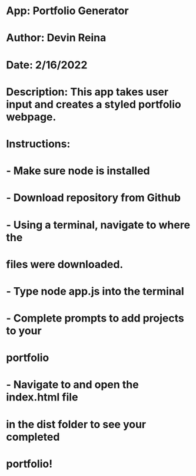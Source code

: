 # App: Portfolio Generator
# Author: Devin Reina
# Date: 2/16/2022
# Description: This app takes user input and creates a styled portfolio webpage.
# Instructions:
#   - Make sure node is installed
#   - Download repository from Github
#   - Using a terminal, navigate to where the 
#     files were downloaded.
#   - Type node app.js into the terminal
#   - Complete prompts to add projects to your 
#     portfolio
#   - Navigate to and open the index.html file 
#   in the dist folder to see your completed 
#   portfolio! 
